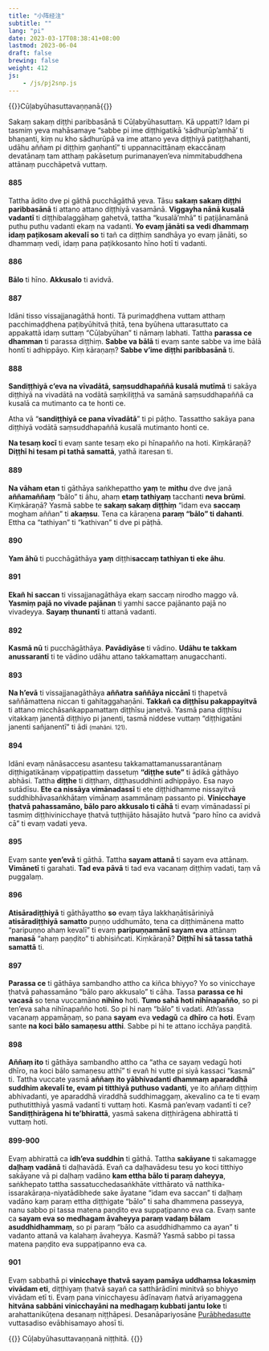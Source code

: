 ```yaml
---
title: "小阵经注"
subtitle: ""
lang: "pi"
date: 2023-03-17T08:38:41+08:00
lastmod: 2023-06-04
draft: false
brewing: false
weight: 412
js:
    - /js/pj2snp.js
---
```


{{<subtitle>}}Cūḷabyūhasuttavaṇṇanā{{</subtitle>}}

Sakaṃ sakaṃ diṭṭhi paribbasānā ti Cūḷabyūhasuttaṃ. Kā uppatti? Idam pi tasmiṃ yeva mahāsamaye “sabbe pi ime diṭṭhigatikā ‘sādhurūp’amhā’ ti bhaṇanti, kiṃ nu kho sādhurūpā va ime attano yeva diṭṭhiyā patiṭṭhahanti, udāhu aññam pi diṭṭhiṃ gaṇhantī” ti uppannacittānaṃ ekaccānaṃ devatānaṃ tam atthaṃ pakāsetuṃ purimanayen’eva nimmitabuddhena attānaṃ pucchāpetvā vuttaṃ.

#### 885

Tattha ādito dve pi gāthā pucchāgāthā yeva. Tāsu **sakaṃ sakaṃ diṭṭhi paribbasānā** ti attano attano diṭṭhiyā vasamānā. **Viggayha nānā kusalā vadantī** ti diṭṭhibalaggāhaṃ gahetvā, tattha “kusalā’mhā” ti paṭijānamānā puthu puthu vadanti ekaṃ na vadanti. **Yo evaṃ jānāti sa vedi dhammaṃ idaṃ paṭikosam akevalī so** ti tañ ca diṭṭhiṃ sandhāya yo evaṃ jānāti, so dhammaṃ vedi, idaṃ pana paṭikkosanto hīno hotī ti vadanti.

#### 886

**Bālo** ti hīno. **Akkusalo** ti avidvā.

#### 887

Idāni tisso vissajjanagāthā honti. Tā purimaḍḍhena vuttam atthaṃ pacchimaḍḍhena paṭibyūhitvā ṭhitā, tena byūhena uttarasuttato ca appakattā idaṃ suttaṃ “Cūḷabyūhan” ti nāmaṃ labhati. Tattha **parassa ce dhamman** ti parassa diṭṭhiṃ. **Sabbe va bālā** ti evaṃ sante sabbe va ime bālā hontī ti adhippāyo. Kiṃ kāraṇaṃ? **Sabbe v’ime diṭṭhi paribbasānā** ti.

#### 888

**Sandiṭṭhiyā c’eva na vīvadātā, saṃsuddhapaññā kusalā mutīmā** ti sakāya diṭṭhiyā na vivadātā na vodātā saṃkiliṭṭhā va samānā saṃsuddhapaññā ca kusalā ca mutimanto ca te honti ce.

Atha vā “**sandiṭṭhiyā ce pana vīvadātā**” ti pi pāṭho. Tassattho sakāya pana diṭṭhiyā vodātā saṃsuddhapaññā kusalā mutimanto honti ce.

**Na tesaṃ kocī** ti evaṃ sante tesaṃ eko pi hīnapañño na hoti. Kiṃkāraṇā? **Diṭṭhī hi tesam pi tathā samattā**, yathā itaresan ti.

#### 889

**Na vāham etan** ti gāthāya saṅkhepattho **yaṃ** te **mithu** dve dve janā **aññamaññaṃ** “bālo” ti āhu, ahaṃ **etaṃ tathiyaṃ** tacchanti **neva brūmi**. Kiṃkāraṇā? Yasmā sabbe te **sakaṃ sakaṃ diṭṭhiṃ** “idam eva **saccaṃ** mogham aññan” ti **akaṃsu**. Tena ca kāraṇena **paraṃ “bālo” ti dahanti**. Ettha ca “tathiyan” ti “kathivan” ti dve pi pāṭhā.

#### 890

**Yam āhū** ti pucchāgāthāya **yaṃ** diṭṭhi**saccaṃ tathiyan ti eke āhu**.

#### 891

**Ekañ hi saccan** ti vissajjanagāthāya ekaṃ saccaṃ nirodho maggo vā. **Yasmiṃ pajā no vivade pajānan** ti yamhi sacce pajānanto pajā no vivadeyya. **Sayaṃ thunantī** ti attanā vadanti.

#### 892

**Kasmā nū** ti pucchāgāthāya. **Pavādiyāse** ti vādino. **Udāhu te takkam anussarantī** ti te vādino udāhu attano takkamattaṃ anugacchanti.

#### 893

**Na h’evā** ti vissajjanagāthāya **aññatra saññāya niccānī** ti ṭhapetvā saññāmattena niccan ti gahitaggahaṇāni. **Takkañ ca diṭṭhīsu pakappayitvā** ti attano micchāsaṅkappamattaṃ diṭṭhīsu janetvā. Yasmā pana diṭṭhīsu vitakkaṃ janentā diṭṭhiyo pi janenti, tasmā niddese vuttaṃ “diṭṭhigatāni janenti sañjanentī” ti ādi <small>(mahāni. 121)</small>.

#### 894

Idāni evaṃ nānāsaccesu asantesu takkamattamanussarantānaṃ diṭṭhigatikānaṃ vippaṭipattiṃ dassetuṃ **“diṭṭhe sute”** ti ādikā gāthāyo abhāsi. Tattha **diṭṭhe** ti diṭṭhaṃ, diṭṭhasuddhinti adhippāyo. Esa nayo sutādīsu. **Ete ca nissāya vimānadassī** ti ete diṭṭhidhamme nissayitvā suddhibhāvasaṅkhātaṃ vimānaṃ asammānaṃ passanto pi. **Vinicchaye ṭhatvā pahassamāno, bālo paro akkusalo ti cāhā** ti evaṃ vimānadassī pi tasmiṃ diṭṭhivinicchaye ṭhatvā tuṭṭhijāto hāsajāto hutvā “paro hīno ca avidvā cā” ti evaṃ vadati yeva.

#### 895

Evaṃ sante **yen’evā** ti gāthā. Tattha **sayam attanā** ti sayam eva attānaṃ. **Vimānetī** ti garahati. **Tad eva pāvā** ti tad eva vacanaṃ diṭṭhiṃ vadati, taṃ vā puggalaṃ.

#### 896

**Atisāradiṭṭhiyā** ti gāthāyattho **so** evaṃ tāya lakkhaṇātisāriniyā **atisāradiṭṭhiyā samatto** puṇṇo uddhumāto, tena ca diṭṭhimānena matto “paripuṇṇo ahaṃ kevalī” ti evaṃ **paripuṇṇamānī sayam eva** attānaṃ **manasā** “ahaṃ paṇḍito” ti abhisiñcati. Kiṃkāraṇā? **Diṭṭhī hi sā tassa tathā samattā** ti.

#### 897

**Parassa ce** ti gāthāya sambandho attho ca kiñca bhiyyo? Yo so vinicchaye ṭhatvā pahassamāno “bālo paro akkusalo” ti cāha. Tassa **parassa ce hi vacasā** so tena vuccamāno **nihīno** hoti. **Tumo sahā hoti nihīnapañño**, so pi ten’eva saha nihīnapañño hoti. So pi hi naṃ “bālo” ti vadati. Ath’assa vacanaṃ appamāṇaṃ, so pana **sayam** eva **vedagū** ca **dhīro** ca **hoti**. Evaṃ sante **na koci bālo samaṇesu atthi**. Sabbe pi hi te attano icchāya paṇḍitā.

#### 898

**Aññaṃ ito** ti gāthāya sambandho attho ca “atha ce sayaṃ vedagū hoti dhīro, na koci bālo samaṇesu atthī” ti evañ hi vutte pi siyā kassaci “kasmā” ti. Tattha vuccate yasmā **aññaṃ ito yābhivadanti dhammaṃ aparaddhā suddhim akevalī te, evam pi titthiyā puthuso vadanti**, ye ito aññaṃ diṭṭhiṃ abhivadanti, ye aparaddhā viraddhā suddhimaggaṃ, akevalino ca te ti evaṃ puthutitthiyā yasmā vadantī ti vuttaṃ hoti. Kasmā pan’evaṃ vadantī ti ce? **Sandiṭṭhirāgena hi te’bhirattā**, yasmā sakena diṭṭhirāgena abhirattā ti vuttaṃ hoti.

#### 899-900

Evaṃ abhirattā ca **idh’eva suddhin** ti gāthā. Tattha **sakāyane** ti sakamagge **daḷhaṃ vadānā** ti daḷhavādā. Evañ ca daḷhavādesu tesu yo koci titthiyo sakāyane vā pi daḷhaṃ vadāno **kam ettha bālo ti paraṃ daheyya**, saṅkhepato tattha sassatucchedasaṅkhāte vitthārato vā natthika-issarakāraṇa-niyatādibhede sake āyatane “idam eva saccan” ti daḷhaṃ vadāno kaṃ paraṃ ettha diṭṭhigate “bālo” ti saha dhammena passeyya, nanu sabbo pi tassa matena paṇḍito eva suppaṭipanno eva ca. Evaṃ sante ca **sayam eva so medhagam āvaheyya paraṃ vadaṃ bālam asuddhidhammaṃ**, so pi paraṃ “bālo ca asuddhidhammo ca ayan” ti vadanto attanā va kalahaṃ āvaheyya. Kasmā? Yasmā sabbo pi tassa matena paṇḍito eva suppaṭipanno eva ca.

#### 901

Evaṃ sabbathā pi **vinicchaye ṭhatvā sayaṃ pamāya uddhaṃsa lokasmiṃ vivādam eti**, diṭṭhiyaṃ ṭhatvā sayañ ca satthārādīni minitvā so bhiyyo vivādam etī ti. Evaṃ pana vinicchayesu ādīnavaṃ ñatvā ariyamaggena **hitvāna sabbāni vinicchayāni na medhagaṃ kubbati jantu loke** ti arahattanikūṭena desanaṃ niṭṭhāpesi. Desanāpariyosāne [Purābhedasutte](../410/) vuttasadiso evābhisamayo ahosī ti.

{{<eof>}}
    Cūḷabyūhasuttavaṇṇanā niṭṭhitā.
{{</eof>}}